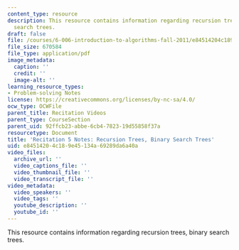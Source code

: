 ```yaml
---
content_type: resource
description: This resource contains information regarding recursion trees, binary
  search trees.
draft: false
file: /courses/6-006-introduction-to-algorithms-fall-2011/e84514204c189e45134a69289da6a40a_MIT6_006F11_rec05.pdf
file_size: 670584
file_type: application/pdf
image_metadata:
  caption: ''
  credit: ''
  image-alt: ''
learning_resource_types:
- Problem-solving Notes
license: https://creativecommons.org/licenses/by-nc-sa/4.0/
ocw_type: OCWFile
parent_title: Recitation Videos
parent_type: CourseSection
parent_uid: 92ffcb23-abbe-6cb4-7823-19d55858f37a
resourcetype: Document
title: 'Recitation 5 Notes: Recursion Trees, Binary Search Trees'
uid: e8451420-4c18-9e45-134a-69289da6a40a
video_files:
  archive_url: ''
  video_captions_file: ''
  video_thumbnail_file: ''
  video_transcript_file: ''
video_metadata:
  video_speakers: ''
  video_tags: ''
  youtube_description: ''
  youtube_id: ''
---
```

This resource contains information regarding recursion trees, binary search trees.